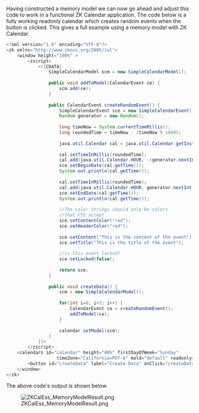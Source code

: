Having constructed a memory model we can now go ahead and adjust this
code to work in a functional ZK Calendar application. The code below is
a fully working readonly calendar which creates random events when the
button is clicked. This gives a full example using a memory model with
ZK Calendar.

``` java
<?xml version="1.0" encoding="UTF-8"?>
<zk xmlns="http://www.zkoss.org/2005/zul">
    <window height="100%" >
        <zscript>
            <![CDATA[
                SimpleCalendarModel scm = new SimpleCalendarModel();
 
                public void addToModel(CalendarEvent ce) {
                    scm.add(ce);
                }
 
                public CalendarEvent createRandomEvent() {
                    SimpleCalendarEvent sce = new SimpleCalendarEvent();
                    Random generator = new Random();
                     
                    long timeNow = System.currentTimeMillis();
                    long roundedTime = timeNow - (timeNow % 1000);
 
                    java.util.Calendar cal = java.util.Calendar.getInstance();
 
                    cal.setTimeInMillis(roundedTime);
                    cal.add(java.util.Calendar.HOUR, -(generator.nextInt(3) + 2));
                    sce.setBeginDate(cal.getTime());
                    System.out.println(cal.getTime());
 
                    cal.setTimeInMillis(roundedTime);
                    cal.add(java.util.Calendar.HOUR, generator.nextInt(3) + 1);
                    sce.setEndDate(cal.getTime());
                    System.out.println(cal.getTime());
 
                    //The color Strings should only be colors
                    //that CSS accept
                    sce.setContentColor("red");
                    sce.setHeaderColor("red");
 
                    sce.setContent("This is the content of the event");
                    sce.setTitle("This is the title of the event");
 
                    //is this event locked?
                    sce.setLocked(false);
 
                    return sce;
                }
 
                public void createData() {
                    scm = new SimpleCalendarModel();
 
                    for(int i=0; i<3; i++) {
                        CalendarEvent ce = createRandomEvent();
                        addToModel(ce);
                    }
 
                    calendar.setModel(scm);
                }
            ]]>
        </zscript>
    <calendars id="calendar" height="80%" firstDayOfWeek="Sunday"
                   timeZone="California=PDT-8" mold="default" readonly="true" />
        <button id="createData" label="Create Data" onClick="createData()" />
    </window>
</zk>
```

The above code's output is shown below.

<figure>
<img src="ZKCalEss_MemoryModelResult.png"
title="ZKCalEss_MemoryModelResult.png" />
<figcaption>ZKCalEss_MemoryModelResult.png</figcaption>
</figure>
